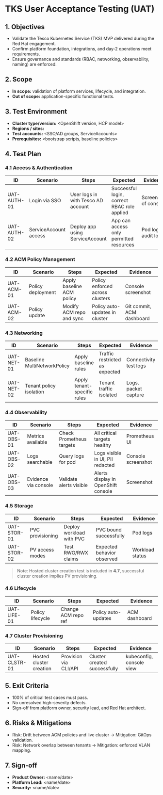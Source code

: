 # TKS User Acceptance Testing (UAT)

## 1. Objectives
- Validate the Tesco Kubernetes Service (TKS) MVP delivered during the Red Hat engagement.
- Confirm platform foundation, integrations, and day-2 operations meet requirements.
- Ensure governance and standards (RBAC, networking, observability, naming) are enforced.

## 2. Scope
- **In scope:** validation of platform services, lifecycle, and integration.
- **Out of scope:** application-specific functional tests.

## 3. Test Environment
- **Cluster type/version:** <OpenShift version, HCP model>
- **Regions / sites:** <list locations>
- **Test accounts:** <SSO/AD groups, ServiceAccounts>
- **Prerequisites:** <bootstrap scripts, baseline policies>

## 4. Test Plan

### 4.1 Access & Authentication
| ID        | Scenario | Steps | Expected | Evidence |
|-----------|----------|-------|----------|----------|
| UAT-AUTH-01 | Login via SSO | User logs in with Tesco AD account | Successful login, correct RBAC role applied | Screenshot of console |
| UAT-AUTH-02 | ServiceAccount access | Deploy app using ServiceAccount | App can access only permitted resources | Pod logs, audit logs |

### 4.2 ACM Policy Management
| ID          | Scenario | Steps | Expected | Evidence |
|-------------|----------|-------|----------|----------|
| UAT-ACM-01 | Policy deployment | Apply baseline ACM policy | Policy enforced across clusters | Console screenshot |
| UAT-ACM-02 | Policy update | Modify ACM repo and sync | Policy auto-updates in cluster | Git commit, ACM dashboard |

### 4.3 Networking
| ID          | Scenario | Steps | Expected | Evidence |
|-------------|----------|-------|----------|----------|
| UAT-NET-01 | Baseline MultiNetworkPolicy | Apply baseline rules | Traffic restricted as expected | Connectivity test logs |
| UAT-NET-02 | Tenant policy isolation | Apply tenant-specific rules | Tenant traffic isolated | Logs, packet capture |

### 4.4 Observability
| ID          | Scenario | Steps | Expected | Evidence |
|-------------|----------|-------|----------|----------|
| UAT-OBS-01 | Metrics available | Check Prometheus targets | All critical targets healthy | Prometheus UI |
| UAT-OBS-02 | Logs searchable | Query logs for pod | Logs visible in UI, PII redacted | Console screenshot |
| UAT-OBS-03 | Evidence via console | Validate alerts visible | Alerts display in OpenShift console | Screenshot |

### 4.5 Storage
| ID          | Scenario | Steps | Expected | Evidence |
|-------------|----------|-------|----------|----------|
| UAT-STOR-01 | PVC provisioning | Deploy workload with PVC | PVC bound successfully | Pod logs |
| UAT-STOR-02 | PV access modes | Test RWO/RWX claims | Expected behavior observed | Workload status |
> Note: Hosted cluster creation test is included in **4.7**, successful cluster creation implies PV provisioning.

### 4.6 Lifecycle
| ID          | Scenario | Steps | Expected | Evidence |
|-------------|----------|-------|----------|----------|
| UAT-LIFE-01 | Policy lifecycle | Change ACM repo ref | Policy auto-updates | ACM dashboard |

### 4.7 Cluster Provisioning
| ID          | Scenario | Steps | Expected | Evidence |
|-------------|----------|-------|----------|----------|
| UAT-CLSTR-01 | Hosted cluster creation | Provision via CLI/API | Cluster created successfully | kubeconfig, console view |

## 5. Exit Criteria
- 100% of critical test cases must pass.
- No unresolved high-severity defects.
- Sign-off from platform owner, security lead, and Red Hat architect.

## 6. Risks & Mitigations
- Risk: Drift between ACM policies and live cluster → Mitigation: GitOps validation.
- Risk: Network overlap between tenants → Mitigation: enforced VLAN mapping.

## 7. Sign-off
- **Product Owner:** <name/date>
- **Platform Lead:** <name/date>
- **Security:** <name/date>
